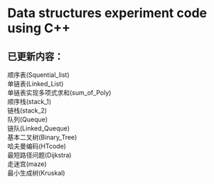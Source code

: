# Data structures experiment code using C++
## 已更新内容：
顺序表(Squential_list)  
单链表(Linked_List)  
单链表实现多项式求和(sum_of_Poly)  
顺序栈(stack_1)  
链栈(stack_2)  
队列(Queque)    
链队(Linked_Queque)  
基本二叉树(Binary_Tree)  
哈夫曼编码(HTcode)  
最短路径问题(Dijkstra)  
走迷宫(maze)  
最小生成树(Kruskal)
